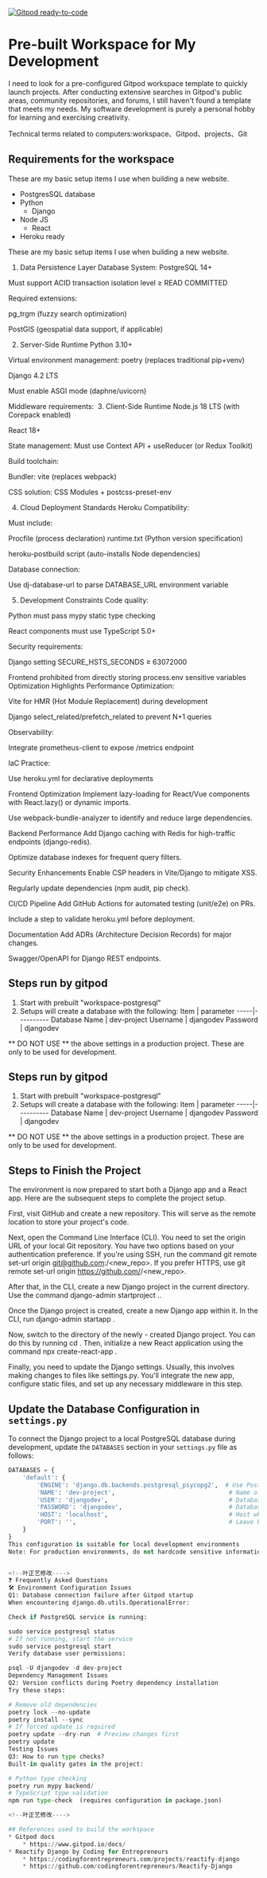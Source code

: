 [![Gitpod ready-to-code](https://img.shields.io/badge/Gitpod-ready--to--code-blue?logo=gitpod)](https://gitpod.io/#https://github.com/sizhky/sample-django-project/)


<!--韦俊的修改的内容-->

# Pre-built Workspace for My Development
I need to look for a pre-configured Gitpod workspace template to quickly launch projects. 
After conducting extensive searches in Gitpod's public areas, community repositories, 
and forums, I still haven't found a template that meets my needs. My software development is purely a personal hobby for learning and exercising creativity.

Technical terms related to computers:workspace、Gitpod、projects、Git

<!--韦俊的修改的内容-->


<!--赵毅翻译的内容-->

## Requirements for the workspace
These are my basic setup items I use when building a new website.

* PostgresSQL database
* Python
    * Django
* Node JS
    * React
* Heroku ready

<!--赵毅翻译的内容-->

<!--江桂锦翻译-->
These are my basic setup items I use when building a new website.

1. Data Persistence Layer
Database System: PostgreSQL 14+

Must support ACID transaction isolation level ≥ READ COMMITTED

Required extensions:

pg_trgm (fuzzy search optimization)

PostGIS (geospatial data support, if applicable)

2. Server-Side Runtime
Python 3.10+

Virtual environment management: poetry (replaces traditional pip+venv)

Django 4.2 LTS

Must enable ASGI mode (daphne/uvicorn)

Middleware requirements:
 3. Client-Side Runtime
Node.js 18 LTS (with Corepack enabled)

React 18+

State management: Must use Context API + useReducer (or Redux Toolkit)

Build toolchain:

Bundler: vite (replaces webpack)

CSS solution: CSS Modules + postcss-preset-env

4. Cloud Deployment Standards
Heroku Compatibility:

Must include:

Procfile (process declaration)
runtime.txt (Python version specification)

heroku-postbuild script (auto-installs Node dependencies)

Database connection:

Use dj-database-url to parse DATABASE_URL environment variable

5. Development Constraints
Code quality:

Python must pass mypy static type checking

React components must use TypeScript 5.0+

Security requirements:

Django setting SECURE_HSTS_SECONDS ≥ 63072000

Frontend prohibited from directly storing process.env sensitive variables
Optimization Highlights
Performance Optimization:

Vite for HMR (Hot Module Replacement) during development

Django select_related/prefetch_related to prevent N+1 queries

Observability:

Integrate prometheus-client to expose /metrics endpoint

IaC Practice:

Use heroku.yml for declarative deployments

Frontend Optimization
Implement lazy-loading for React/Vue components with React.lazy() or dynamic imports.

Use webpack-bundle-analyzer to identify and reduce large dependencies.

Backend Performance
Add Django caching with Redis for high-traffic endpoints (django-redis).

Optimize database indexes for frequent query filters.

Security Enhancements
Enable CSP headers in Vite/Django to mitigate XSS.

Regularly update dependencies (npm audit, pip check).

CI/CD Pipeline
Add GitHub Actions for automated testing (unit/e2e) on PRs.

Include a step to validate heroku.yml before deployment.

Documentation
Add ADRs (Architecture Decision Records) for major changes.

Swagger/OpenAPI for Django REST endpoints.
<!--江桂锦翻译-->


## Steps run by gitpod
<!-- 马韬修改的内容 -->
1. Start with prebuilt "workspace-postgresql"
2. Setups will create a database with the following:
    Item | parameter
    -----|----------
    Database Name | dev-project
    Username | djangodev
    Password | djangodev

** DO NOT USE ** the above settings in a production project. These are only to be used for development.
<!-- 马韬修改的内容-->





## Steps run by gitpod
<!-- 杨常佑翻译的内容 -->
1. Start with prebuilt "workspace-postgresql"
2. Setups will create a database with the following:
    Item | parameter
    -----|----------
    Database Name | dev-project
    Username | djangodev
    Password | djangodev

** DO NOT USE ** the above settings in a production project. These are only to be used for development.
<!-- 杨常佑翻译的内容-->



<!--全俊召修改---->
## Steps to Finish the Project
The environment is now prepared to start both a Django app and a React app. Here are the subsequent steps to complete the project setup.

First, visit GitHub and create a new repository. This will serve as the remote location to store your project's code.

Next, open the Command Line Interface (CLI). You need to set the origin URL of your local Git repository. You have two options based on your authentication preference. If you're using SSH, run the command git remote set-url origin git@github.com:<username>/<new_repo>. If you prefer HTTPS, use git remote set-url origin https://github.com/<username>/<new_repo>.

After that, in the CLI, create a new Django project in the current directory. Use the command django-admin startproject <project name> ..

Once the Django project is created, create a new Django app within it. In the CLI, run django-admin startapp <app name>.

Now, switch to the directory of the newly - created Django project. You can do this by running cd <project name>. Then, initialize a new React application using the command npx create-react-app <react app name>.

Finally, you need to update the Django settings. Usually, this involves making changes to files like settings.py. You'll integrate the new app, configure static files, and set up any necessary middleware in this step.
<!--全俊召修改---->

##  Update the Database Configuration in `settings.py`
<!--卢奕成修改---->
To connect the Django project to a local PostgreSQL database during development, update the `DATABASES` section in your `settings.py` file as follows:

```python
DATABASES = {
    'default': {
        'ENGINE': 'django.db.backends.postgresql_psycopg2',  # Use PostgreSQL as the database backend
        'NAME': 'dev-project',                                # Name of the PostgreSQL database
        'USER': 'djangodev',                                  # Database user
        'PASSWORD': 'djangodev',                              # Database password
        'HOST': 'localhost',                                  # Host where PostgreSQL is running
        'PORT': '',                                           # Leave blank to use default PostgreSQL port (5432)
    }
}
This configuration is suitable for local development environments
Note: For production environments, do not hardcode sensitive information like usernames and passwords in settings.py. Instead, use environment variables or a separate configuration management system.       <!--卢奕成修改---->


<!--叶正艺修改---->
❓ Frequently Asked Questions
🛠️ Environment Configuration Issues
Q1: Database connection failure after Gitpod startup
When encountering django.db.utils.OperationalError:

Check if PostgreSQL service is running:

sudo service postgresql status  
# If not running, start the service  
sudo service postgresql start  
Verify database user permissions:

psql -U djangodev -d dev-project  
Dependency Management Issues
Q2: Version conflicts during Poetry dependency installation
Try these steps:

# Remove old dependencies  
poetry lock --no-update  
poetry install --sync  
# If forced update is required  
poetry update --dry-run  # Preview changes first  
poetry update  
Testing Issues
Q3: How to run type checks?
Built-in quality gates in the project:

# Python type checking  
poetry run mypy backend/  
# TypeScript type validation  
npm run type-check  (requires configuration in package.json)  

<!--叶正艺修改---->

## References used to build the workspace
* Gitpod docs
    * https://www.gitpod.io/docs/
* Reactify Django by Coding for Entrepreneurs
    * https://codingforentrepreneurs.com/projects/reactify-django
    * https://github.com/codingforentrepreneurs/Reactify-Django


